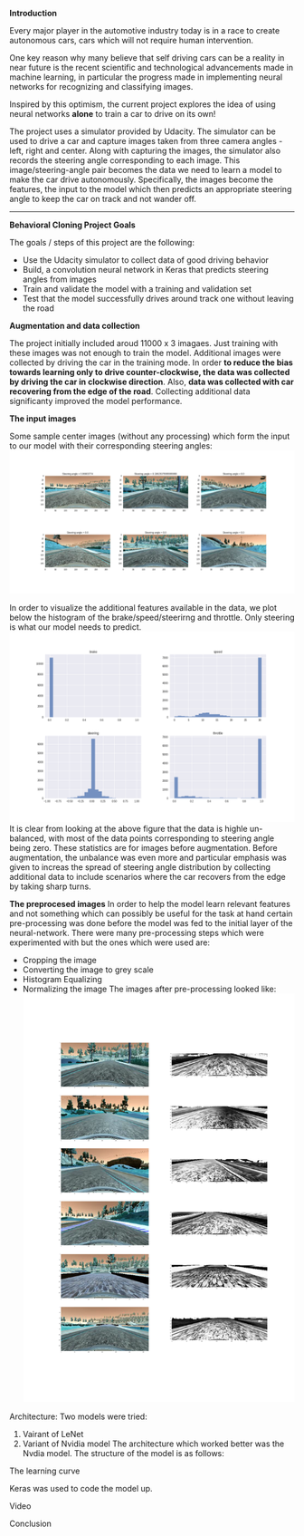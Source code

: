 **Introduction**

Every major player in the automotive industry today is in a race to create autonomous cars, cars which will not require human intervention. 

One key reason why many believe that self driving cars can be a reality in near future is the recent scientific and technological advancements made in machine learning, in particular the progress made in implementing neural networks for recognizing and classifying images.

Inspired by this optimism, the current project explores the idea of using neural networks **alone** to train a car to drive on its own!

The project uses a simulator provided by Udacity. The simulator can be used to drive a car and capture images taken from three camera angles - left, right and center. Along with capturing the images, the simulator also records the steering angle corresponding to each image. This image/steering-angle pair becomes the data we need to learn a model to make the car drive autonomously. Specifically, the images become the features, the input to the model which then predicts an appropriate steering angle to keep the car on track and not wander off. 

[//]: # (Image References)

[image1]: ./images_writeup/sample_images.png "Sample Images"
[image2]: ./images_writeup/features_stats.png "Features Stats"
[image3]: ./images_writeup/processed_images.png "Preprocessed Images"





---

**Behavioral Cloning Project Goals**

The goals / steps of this project are the following:
* Use the Udacity simulator to collect data of good driving behavior
* Build, a convolution neural network in Keras that predicts steering angles from images
* Train and validate the model with a training and validation set
* Test that the model successfully drives around track one without leaving the road


**Augmentation and data collection**

The project initially included aroud 11000 x 3 imagaes. Just training with these images was not enough to train the model. Additional images were collected by driving the car in the training mode. In order **to reduce the bias towards learning only to drive counter-clockwise, the data was collected by driving the car in clockwise direction**. Also, **data was collected with car recovering from the edge of the road**. Collecting additional data significanty improved the model performance.   


**The input images**

Some sample center images (without any processing) which form the input to our model with their corresponding steering angles:
![alt text][image1]

In order to visualize the additional features available in the data, we plot below the histogram of the brake/speed/steerirng and throttle. Only steering is what our model needs to predict. 
![alt text][image2]
It is clear from looking at the above figure that the data is highle un-balanced, with most of the data points corresponding to steering angle being zero. These statistics are for images before augmentation. Before augmentation, the unbalance was even more and particular emphasis was given to increas the spread of steering angle distribution by collecting additional data to include scenarios where the car recovers from the edge by taking sharp turns.  

**The preprocesed images**
In order to help the model learn relevant features and not something which can possibly be useful for the task at hand certain pre-processing was done before the model was fed to the initial layer of the neural-network. There were many pre-processing steps which were experimented with but the ones which were used are:
 * Cropping the image
 * Converting the image to grey scale
 * Histogram Equalizing
 * Normalizing the image
The images after pre-processing looked like:
![alt text][image3]


Architecture:
Two models were tried: 
1) Vairant of LeNet
2) Variant of Nvidia model 
The architecture which worked better was the Nvdia model. The structure of the model is as follows:

The learning curve

Keras was used to code the model up.    


Video


Conclusion

